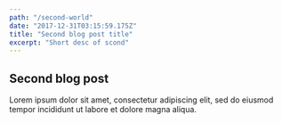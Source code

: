 ```yaml
---
path: "/second-world"
date: "2017-12-31T03:15:59.175Z"
title: "Second blog post title"
excerpt: "Short desc of scond"
---
```


## Second blog post

Lorem ipsum dolor sit amet, consectetur adipiscing elit, sed do eiusmod tempor incididunt ut labore et dolore magna aliqua.